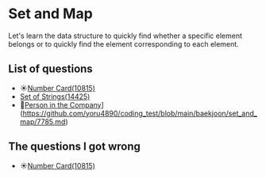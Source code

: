 Set and Map
============
Let's learn the data structure to quickly find whether a specific element belongs or to quickly find the element corresponding to each element.

List of questions
----------

- ☀️[Number Card(10815)](https://github.com/yoru4890/coding_test/blob/main/baekjoon/set_and_map/10815.md)
- [Set of Strings(14425)](https://github.com/yoru4890/coding_test/blob/main/baekjoon/set_and_map/14425.md)
- 🌟[Person in the Company](7785)](https://github.com/yoru4890/coding_test/blob/main/baekjoon/set_and_map/7785.md)

The questions I got wrong
-------------

- ☀️[Number Card(10815)](https://github.com/yoru4890/coding_test/blob/main/baekjoon/set_and_map/10815.md)
